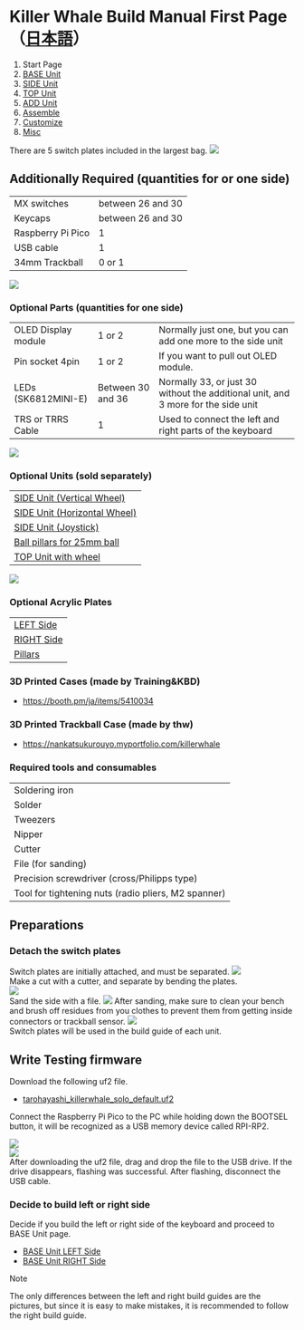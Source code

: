 # Killer Whale Build Manual First Page（[日本語](README.md)）

1. Start Page
2. [BASE Unit](rightside/2_BASE.md)
3. [SIDE Unit](rightside/3_SIDE_TRACKBALL.md)
4. [TOP Unit](rightside/4_TOP.md)
5. [ADD Unit](rightside/5_ADD.md)
6. [Assemble](rightside/6_ASSEMBLE.md)
7. [Customize](rightside/7_CUSTOM.md)
8. [Misc](rightside/8_MISC.md)

There are 5 switch plates included in the largest bag.
![](img/1_start/1_1_full.jpg)     

## Additionally Required (quantities for or one side)
<table>
    <tr>
      <td>MX switches</td>
       <td>between 26 and 30</td>
    </tr>
    <tr>
      <td>Keycaps</td> 
      <td>between 26 and 30</td>
    </tr>
    <tr>
      <td>Raspberry Pi Pico</td>
      <td>1</td>
    </tr>
    <tr>
      <td>USB cable</td>
       <td>1</td>
    </tr>
    <tr>
      <td>34mm Trackball</td>
       <td>0 or 1</td>
    </tr>
 </table>

![](img/1_start/1_2_additional_required.jpg)    
### Optional Parts (quantities for one side)
<table>
    <tr>
      <td>OLED Display module</td> 
      <td>1 or 2</td>
      <td>Normally just one, but you can add one more to the side unit</td>
    </tr>
    <tr>
      <td>Pin socket 4pin</td> 
      <td>1 or 2</td>
      <td>If you want to pull out OLED module.</td>
    </tr>
    <tr>
      <td>LEDs (SK6812MINI-E)</td>
      <td>Between 30 and 36</td>
      <td>Normally 33, or just 30 without the additional unit, and 3 more for the side unit</td>
    </tr>
    <tr>
      <td>TRS or TRRS Cable</td>
       <td>1</td>
       <td>Used to connect the left and right parts of the keyboard</td>
    </tr>
 </table>


![](img/1_start/1_3_optional_parts.jpg)    

### Optional Units (sold separately)
<table>
    <tr>
      <td><a href="https://tarohayashi.booth.pm/items/4877491">SIDE Unit (Vertical Wheel)</a></td> 
    </tr>
    <tr>
      <td><a href="https://tarohayashi.booth.pm/items/4877491">SIDE Unit (Horizontal Wheel)</a></td>
    </tr>
    <tr>
      <td><a href="https://tarohayashi.booth.pm/items/4877491">SIDE Unit (Joystick)</a></td>
    </tr>
    <tr>
      <td><a href="https://tarohayashi.booth.pm/items/4877491">Ball pillars for 25mm ball</a></td>
    </tr>
    <tr>
      <td><a href="https://tarohayashi.booth.pm/items/4877486">TOP Unit with wheel</a></td>
    </tr>
 </table>

![](img/1_start/1_4_optional_units.jpg)   

### Optional Acrylic Plates
<table>
    <tr>
      <td><a href="https://shop.yushakobo.jp/products/keyboard_acrylic_plate?variant=47873651245287">LEFT Side</a></td> 
    </tr>
    <tr>
      <td><a href="https://shop.yushakobo.jp/products/keyboard_acrylic_plate?variant=47873651278055">RIGHT Side</a></td>
    </tr>
    <tr>
      <td><a href="https://shop.yushakobo.jp/products/keyboard_acrylic_plate?variant=47873651310823">Pillars</a></td>
    </tr>
 </table>

### 3D Printed Cases (made by Training&KBD)
- https://booth.pm/ja/items/5410034

### 3D Printed Trackball Case  (made by thw)
- https://nankatsukurouyo.myportfolio.com/killerwhale

### Required tools and consumables
<table>
    <tr>
      <td>Soldering iron</td>
    </tr>
    <tr>
      <td>Solder</td>
    </tr>
    <tr>
      <td>Tweezers</td>
    </tr>
    <tr>
      <td>Nipper</td>
    </tr>
    <tr>
      <td>Cutter</td>
    </tr>
    <tr>
      <td>File (for sanding)</td>
    </tr>
    <tr>
      <td>Precision screwdriver (cross/Philipps type)</td>
    </tr>
    <tr>
      <td>Tool for tightening nuts (radio pliers, M2 spanner)</td>
    </tr>
 </table>

## Preparations
### Detach the switch plates
Switch plates are initially attached, and must be separated.
![](img/1_start/1_5_switch_plate.jpg)    
Make a cut with a cutter, and separate by bending the plates.    
![](img/1_start/1_6_cut_plate.jpg)   
Sand the side with a file.
![](img/1_start/1_7_sanding.jpg) 
After sanding, make sure to clean your bench and brush off residues from you clothes to prevent them from getting inside connectors or trackball sensor.
![](img/1_start/1_8_switch_plates.jpg)  
Switch plates will be used in the build guide of each unit.

## Write Testing firmware
Download the following uf2 file.
- [tarohayashi_killerwhale_solo_default.uf2
](https://github.com/Taro-Hayashi/KillerWhale/releases/latest/download/tarohayashi_killerwhale_solo_default.uf2)

Connect the Raspberry Pi Pico to the PC while holding down the BOOTSEL button, it will be recognized as a USB memory device called RPI-RP2.

![](img/1_start/1_9_raspberry_pi_pico.jpg)     
![](img/1_start/1_10_rpi_rp2.jpg)     
After downloading the uf2 file, drag and drop the file to the USB drive. If the drive disappears, flashing was successful.
After flashing, disconnect the USB cable.

### Decide to build left or right side
Decide if you build the left or right side of the keyboard and proceed to BASE Unit page.
- [BASE Unit LEFT Side](leftside/2_BASE.md)
- [BASE Unit RIGHT Side](rightside/2_BASE.md)

> [!NOTE] 
> The only differences between the left and right build guides are the pictures, but since it is easy to make mistakes, it is recommended to follow the right build guide.

